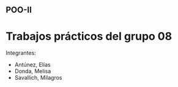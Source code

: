 ## POO-II
# Trabajos prácticos del grupo 08

Integrantes:
- Antúnez, Elías
- Donda, Melisa
- Savallich, Milagros
